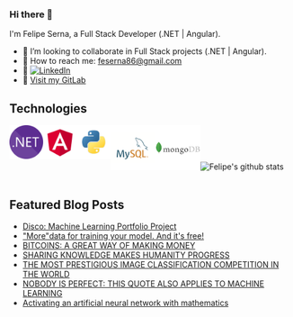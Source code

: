### Hi there 👋
I'm Felipe Serna, a Full Stack Developer (.NET | Angular).

[1]: https://www.linkedin.com/in/felipesernabarbosa/

- 🐶 I’m looking to collaborate in Full Stack projects (.NET | Angular).
- :bear: How to reach me: feserna86@gmail.com<br>
- :wolf: [![LinkedIn](https://img.shields.io/badge/linkedin-%230077B5.svg?&style=for-the-badge&logo=linkedin&logoColor=white)][1]
- :elephant: [Visit my GitLab](https://gitlab.com/felipeserna)

## Technologies
<img align="left" alt="dotnet" width="60px" src="https://raw.githubusercontent.com/github/explore/80688e429a7d4ef2fca1e82350fe8e3517d3494d/topics/dotnet/dotnet.png" />
<img align="left" alt="Angular" width="60px" src="https://raw.githubusercontent.com/github/explore/80688e429a7d4ef2fca1e82350fe8e3517d3494d/topics/angular/angular.png" />
<img align="left" alt="Python" width="60px" src="https://raw.githubusercontent.com/github/explore/80688e429a7d4ef2fca1e82350fe8e3517d3494d/topics/python/python.png" />
<img align="left" alt="MySQL" width="80px" src="https://raw.githubusercontent.com/github/explore/80688e429a7d4ef2fca1e82350fe8e3517d3494d/topics/mysql/mysql.png" />
<img align="left" alt="MongoDB" width="80px" src="https://raw.githubusercontent.com/github/explore/80688e429a7d4ef2fca1e82350fe8e3517d3494d/topics/mongodb/mongodb.png" />
<br><br><br>

![Felipe's github stats](https://github-readme-stats.vercel.app/api?username=felipeserna&show_icons=true&theme=tokyonight)
<br><br>
## Featured Blog Posts
* [Disco: Machine Learning Portfolio Project](https://www.linkedin.com/feed/update/urn:li:ugcPost:6844434897453514752?updateEntityUrn=urn%3Ali%3Afs_feedUpdate%3A%28*%2Curn%3Ali%3AugcPost%3A6844434897453514752%29)<br>
* ["More"​ data for training your model. And it's free!](https://www.linkedin.com/feed/update/urn:li:ugcPost:6831030429282275328?updateEntityUrn=urn%3Ali%3Afs_feedUpdate%3A%28*%2Curn%3Ali%3AugcPost%3A6831030429282275328%29)<br>
* [BITCOINS: A GREAT WAY OF MAKING MONEY](https://www.linkedin.com/feed/update/urn:li:ugcPost:6799461958711050240?updateEntityUrn=urn%3Ali%3Afs_feedUpdate%3A%28*%2Curn%3Ali%3AugcPost%3A6799461958711050240%29)<br>
* [SHARING KNOWLEDGE MAKES HUMANITY PROGRESS](https://www.linkedin.com/feed/update/urn:li:ugcPost:6768331382394503169?updateEntityUrn=urn%3Ali%3Afs_feedUpdate%3A%28*%2Curn%3Ali%3AugcPost%3A6768331382394503169%29)<br>
* [THE MOST PRESTIGIOUS IMAGE CLASSIFICATION COMPETITION IN THE WORLD](https://www.linkedin.com/feed/update/urn:li:ugcPost:6763318687215702016?updateEntityUrn=urn%3Ali%3Afs_feedUpdate%3A%28*%2Curn%3Ali%3AugcPost%3A6763318687215702016%29)<br>
* [NOBODY IS PERFECT: THIS QUOTE ALSO APPLIES TO MACHINE LEARNING](https://www.linkedin.com/feed/update/urn:li:ugcPost:6758243051967139840?updateEntityUrn=urn%3Ali%3Afs_feedUpdate%3A%28*%2Curn%3Ali%3AugcPost%3A6758243051967139840%29)<br>
* [Activating an artificial neural network with mathematics](https://www.linkedin.com/feed/update/urn:li:ugcPost:6752022891623157760?updateEntityUrn=urn%3Ali%3Afs_feedUpdate%3A%28*%2Curn%3Ali%3AugcPost%3A6752022891623157760%29)<br>
